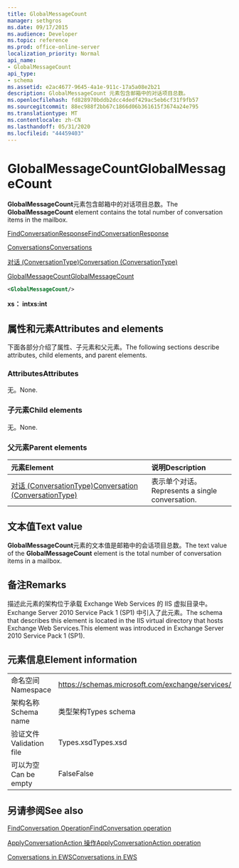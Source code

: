 ```yaml
---
title: GlobalMessageCount
manager: sethgros
ms.date: 09/17/2015
ms.audience: Developer
ms.topic: reference
ms.prod: office-online-server
localization_priority: Normal
api_name:
- GlobalMessageCount
api_type:
- schema
ms.assetid: e2ac4677-9645-4a1e-911c-17a5a08e2b21
description: GlobalMessageCount 元素包含邮箱中的对话项目总数。
ms.openlocfilehash: fd828970bddb2dcc4dedf429ac5eb6cf31f9fb57
ms.sourcegitcommit: 88ec988f2bb67c1866d06b361615f3674a24e795
ms.translationtype: MT
ms.contentlocale: zh-CN
ms.lasthandoff: 05/31/2020
ms.locfileid: "44459403"
---
```

# <a name="globalmessagecount"></a><span data-ttu-id="923c6-103">GlobalMessageCount</span><span class="sxs-lookup"><span data-stu-id="923c6-103">GlobalMessageCount</span></span>

<span data-ttu-id="923c6-104">**GlobalMessageCount**元素包含邮箱中的对话项目总数。</span><span class="sxs-lookup"><span data-stu-id="923c6-104">The **GlobalMessageCount** element contains the total number of conversation items in the mailbox.</span></span> 
  
[<span data-ttu-id="923c6-105">FindConversationResponse</span><span class="sxs-lookup"><span data-stu-id="923c6-105">FindConversationResponse</span></span>](findconversationresponse.md)
  
[<span data-ttu-id="923c6-106">Conversations</span><span class="sxs-lookup"><span data-stu-id="923c6-106">Conversations</span></span>](conversations-ex15websvcsotherref.md)
  
[<span data-ttu-id="923c6-107">对话 (ConversationType)</span><span class="sxs-lookup"><span data-stu-id="923c6-107">Conversation (ConversationType)</span></span>](conversation-conversationtype.md)
  
[<span data-ttu-id="923c6-108">GlobalMessageCount</span><span class="sxs-lookup"><span data-stu-id="923c6-108">GlobalMessageCount</span></span>](globalmessagecount.md)
  
```XML
<GlobalMessageCount/>
```

 <span data-ttu-id="923c6-109">**xs： int**</span><span class="sxs-lookup"><span data-stu-id="923c6-109">**xs:int**</span></span>
## <a name="attributes-and-elements"></a><span data-ttu-id="923c6-110">属性和元素</span><span class="sxs-lookup"><span data-stu-id="923c6-110">Attributes and elements</span></span>

<span data-ttu-id="923c6-111">下面各部分介绍了属性、子元素和父元素。</span><span class="sxs-lookup"><span data-stu-id="923c6-111">The following sections describe attributes, child elements, and parent elements.</span></span>
  
### <a name="attributes"></a><span data-ttu-id="923c6-112">Attributes</span><span class="sxs-lookup"><span data-stu-id="923c6-112">Attributes</span></span>

<span data-ttu-id="923c6-113">无。</span><span class="sxs-lookup"><span data-stu-id="923c6-113">None.</span></span>
  
### <a name="child-elements"></a><span data-ttu-id="923c6-114">子元素</span><span class="sxs-lookup"><span data-stu-id="923c6-114">Child elements</span></span>

<span data-ttu-id="923c6-115">无。</span><span class="sxs-lookup"><span data-stu-id="923c6-115">None.</span></span>
  
### <a name="parent-elements"></a><span data-ttu-id="923c6-116">父元素</span><span class="sxs-lookup"><span data-stu-id="923c6-116">Parent elements</span></span>

|<span data-ttu-id="923c6-117">**元素**</span><span class="sxs-lookup"><span data-stu-id="923c6-117">**Element**</span></span>|<span data-ttu-id="923c6-118">**说明**</span><span class="sxs-lookup"><span data-stu-id="923c6-118">**Description**</span></span>|
|:-----|:-----|
|[<span data-ttu-id="923c6-119">对话 (ConversationType)</span><span class="sxs-lookup"><span data-stu-id="923c6-119">Conversation (ConversationType)</span></span>](conversation-conversationtype.md) <br/> |<span data-ttu-id="923c6-120">表示单个对话。</span><span class="sxs-lookup"><span data-stu-id="923c6-120">Represents a single conversation.</span></span>  <br/> |
   
## <a name="text-value"></a><span data-ttu-id="923c6-121">文本值</span><span class="sxs-lookup"><span data-stu-id="923c6-121">Text value</span></span>

<span data-ttu-id="923c6-122">**GlobalMessageCount**元素的文本值是邮箱中的会话项目总数。</span><span class="sxs-lookup"><span data-stu-id="923c6-122">The text value of the **GlobalMessageCount** element is the total number of conversation items in a mailbox.</span></span> 
  
## <a name="remarks"></a><span data-ttu-id="923c6-123">备注</span><span class="sxs-lookup"><span data-stu-id="923c6-123">Remarks</span></span>

<span data-ttu-id="923c6-124">描述此元素的架构位于承载 Exchange Web Services 的 IIS 虚拟目录中。Exchange Server 2010 Service Pack 1 (SP1) 中引入了此元素。</span><span class="sxs-lookup"><span data-stu-id="923c6-124">The schema that describes this element is located in the IIS virtual directory that hosts Exchange Web Services.This element was introduced in Exchange Server 2010 Service Pack 1 (SP1).</span></span>
  
## <a name="element-information"></a><span data-ttu-id="923c6-125">元素信息</span><span class="sxs-lookup"><span data-stu-id="923c6-125">Element information</span></span>

|||
|:-----|:-----|
|<span data-ttu-id="923c6-126">命名空间</span><span class="sxs-lookup"><span data-stu-id="923c6-126">Namespace</span></span>  <br/> |https://schemas.microsoft.com/exchange/services/2006/types  <br/> |
|<span data-ttu-id="923c6-127">架构名称</span><span class="sxs-lookup"><span data-stu-id="923c6-127">Schema name</span></span>  <br/> |<span data-ttu-id="923c6-128">类型架构</span><span class="sxs-lookup"><span data-stu-id="923c6-128">Types schema</span></span>  <br/> |
|<span data-ttu-id="923c6-129">验证文件</span><span class="sxs-lookup"><span data-stu-id="923c6-129">Validation file</span></span>  <br/> |<span data-ttu-id="923c6-130">Types.xsd</span><span class="sxs-lookup"><span data-stu-id="923c6-130">Types.xsd</span></span>  <br/> |
|<span data-ttu-id="923c6-131">可以为空</span><span class="sxs-lookup"><span data-stu-id="923c6-131">Can be empty</span></span>  <br/> |<span data-ttu-id="923c6-132">False</span><span class="sxs-lookup"><span data-stu-id="923c6-132">False</span></span>  <br/> |
   
## <a name="see-also"></a><span data-ttu-id="923c6-133">另请参阅</span><span class="sxs-lookup"><span data-stu-id="923c6-133">See also</span></span>



[<span data-ttu-id="923c6-134">FindConversation Operation</span><span class="sxs-lookup"><span data-stu-id="923c6-134">FindConversation operation</span></span>](findconversation-operation.md)
  
[<span data-ttu-id="923c6-135">ApplyConversationAction 操作</span><span class="sxs-lookup"><span data-stu-id="923c6-135">ApplyConversationAction operation</span></span>](applyconversationaction-operation.md)


[<span data-ttu-id="923c6-136">Conversations in EWS</span><span class="sxs-lookup"><span data-stu-id="923c6-136">Conversations in EWS</span></span>](https://msdn.microsoft.com/library/91e64629-db6c-4c94-9dcb-d386232e8467%28Office.15%29.aspx)

